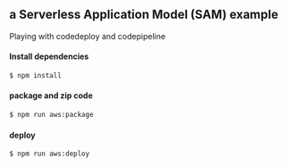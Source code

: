 ## a Serverless Application Model (SAM) example

Playing with codedeploy and codepipeline

#### Install dependencies

```bash
$ npm install
```

#### package and zip code

```bash
$ npm run aws:package
```

#### deploy

```
$ npm run aws:deploy
```
